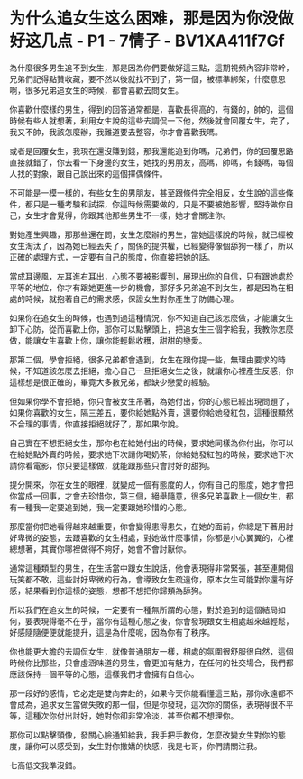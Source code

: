 # 为什么追女生这么困难，那是因为你没做好这几点 - P1 - 7情子 - BV1XA411f7Gf

為什麼很多男生追不到女生，那是因為你們要做好這三點，這期視頻內容非常幹，兄弟們記得點贊收藏，要不然以後就找不到了，第一個，被標準綁架，什麼意思啊，很多兄弟追女生的時候，都會喜歡去問女生。

你喜歡什麼樣的男生，得到的回答通常都是，喜歡長得高的，有錢的，帥的，這個時候有些人就想著，利用女生說的這些去調侃一下他，然後就會回覆女生，完了，我又不帥，我該怎麼辦，我難道要去整容，你才會喜歡我嗎。

或者是回覆女生，我現在還沒賺到錢，那我還能追到你嗎，兄弟們，你的回覆思路直接就錯了，你去看一下身邊的女生，她找的男朋友，高嗎，帥嗎，有錢嗎，每個人找的對象，跟自己說出來的這個擇偶條件。

不可能是一模一樣的，有些女生的男朋友，甚至跟條件完全相反，女生說的這些條件，都只是一種考驗和試探，你這時候需要做的，只是不要被她影響，堅持做你自己，女生才會覺得，你跟其他那些男生不一樣，她才會關注你。

對她產生興趣，那那些還在問，女生怎麼辦的男生，當她這樣說的時候，就已經被女生淘汰了，因為她已經丟失了，關係的提供權，已經變得像個舔狗一樣了，所以正確的處理方式，一定要有自己的態度，你直接把她的話。

當成耳邊風，左耳進右耳出，心態不要被影響到，展現出你的自信，只有跟她處於平等的地位，你才有跟她更進一步的機會，那好多兄弟追不到女生，都是因為在相處的時候，就抱著自己的需求感，保證女生對你產生了防備心理。

如果你在追女生的時候，也遇到過這種情況，你不知道自己該怎麼做，才能讓女生卸下心防，從而喜歡上你，那你可以點擊頭上，把追女生三個字給我，我教你怎麼做，能讓女生喜歡上你，讓你能輕鬆收穫，甜甜的戀愛。

那第二個，學會拒絕，很多兄弟都會遇到，女生在跟你提一些，無理由要求的時候，不知道該怎麼去拒絕，擔心自己一旦拒絕女生之後，就讓你心裡產生反感，你這樣想是很正確的，畢竟大多數兄弟，都缺少戀愛的經驗。

但如果你學不會拒絕，你只會被女生吊著，為她付出，你的心態已經出現問題了，如果你喜歡的女生，隔三差五，要你給她點外賣，還要你給她發紅包，這種很顯然不合理的事情，你直接拒絕就好了，那如果你說。

自己實在不想拒絕女生，那你也在給她付出的時候，要求她同樣為你付出，你可以在給她點外賣的時候，要求她下次請你喝奶茶，你給她發紅包的時候，要求她下次請你看電影，你只要這樣做，就能跟那些只會討好的甜狗。

提分開來，你在女生的眼裡，就變成一個有態度的人，你有自己的態度，她才會把你當成一回事，才會去珍惜你，第三個，絕舉隨意，很多兄弟喜歡上一個女生，都有一種我一定要追到她，我一定要跟她珍惜的心態。

那麼當你把她看得越來越重要，你會變得患得患失，在她的面前，你總是下著用討好卑微的姿態，去跟喜歡的女生相處，對她做什麼事情，你都是小心翼翼的，心裡總想著，其實你哪裡做得不夠好，她會不會討厭你。

通常這種類型的男生，在生活當中跟女生說話，他會表現得非常緊張，甚至連開個玩笑都不敢，這些討好卑微的行為，會導致女生疏遠你，原本女生可能對你還有好感，結果看到你這樣的姿態，想都不想把你歸類為舔狗。

所以我們在追女生的時候，一定要有一種無所謂的心態，對於追到的這個結局如何，要表現得毫不在乎，當你有這種心態之後，你會發現跟女生相處越來越輕鬆，好感隨隨便便就能提升，這是為什麼呢，因為你有了秩序。

你也能更大膽的去調侃女生，就像普通朋友一樣，相處的氛圍很舒服很自然，這個時候你比那些，只會虛涵味道的男生，會更加有魅力，在任何的社交場合，我們都應該保持一個平等的心態，這樣我們才會擁有自信心。

那一段好的感情，它必定是雙向奔赴的，如果今天你能看懂這三點，那你永遠都不會成為，追求女生當做失敗的那一個，但是你發現，這次你的關係，表現得很不平等，這種次你付出討好，她對你卻非常冷淡，甚至你都不想理你。

那你可以點擊頭像，發關心臉通知給我，我手把手教你，怎麼改變女生對你的態度，讓你可以感受到，女生對你撒嬌的快感，我是七哥，你們請關注我。

七高低交我準沒錯。